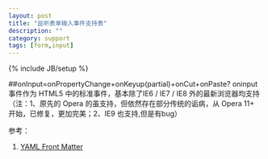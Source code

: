 ```yaml
---
layout: post
title: "监听表单输入事件支持表"
description: ""
category: support
tags: [form,input]
---
```

{% include JB/setup %}

##onInput=onPropertyChange+onKeyup(partial)+onCut+onPaste?
oninput 事件作为 HTML5 中的标准事件，基本除了IE6 / IE7 / IE8 外的最新浏览器均支持（注：1、原先的 Opera 的虽支持，但依然存在部分传统的诟病，从 Opera 11+ 开始，已修复，更加完美；2、IE9 也支持,但是有bug）


	 

参考：
1. [YAML Front Matter](https://github.com/mojombo/jekyll/wiki/YAML-Front-Matter)



